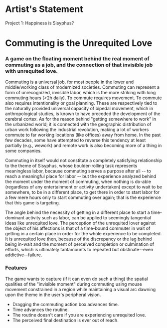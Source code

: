 # Artist's Statement

Project 1: Happiness is Sisyphus?

# Commuting is the Unrequited Love

### A game on the floating moment behind the real moment of commuting as a job, and the connection of that invisible job with unrequited love.

Commuting is a universal job, for most people in the lower and middle/working class of modernized societies. Commuting can represent a form of unrecognized, invisible labor, which is the more striking with long commuting hours (>2h daily). To commute requires movement. To commute also requires intentionality or goal planning. These are respectively tied to the naturally provided universal capacity of bipedal movement, which in anthropological studies, is known to have preceded the development of the cerebral cortex. As for the reason behind "getting somewhere to work" in the urbanized world; it is connected with the geographic distribution of urban work following the industrial revolution, making a lot of workers commute to far working locations (like offices) away from home. In the past few decades, some have attempted to reverse this tendency at least partially (e.g., wework) and remote work is also becoming more of a thing in some companies.

Commuting in itself would not constitute a completely satisfying relationship to the theme of Sisyphus, whose boulder-rolling task represents meaningless labor, because commuting serves a purpose after all -- to reach a meaningful place for labor -- but the experience analyzed behind the moment under the moment of commuting, when nothing is do-able (regardless of any entertainment or activity undertaken) except to wait to be somewhere, to be in a different place, to get there in order to start labor for a few mere hours only to start commuting over again; that is the experience that this game is targeting. 

The angle behind the necessity of getting in a different place to start a time-dominant activity such as labor, can be applied to seemingly tangential ideas like unrequited love. The perception of the unrequited lover against the object of his affections is that of a time-bound commuter in wait of getting in a certain place in order for the whole experience to be completed. It is unrequited love then, because of the discrepancy or the lag behind being in-wait and the moment of perceived completion or culmination of efforts, which is ultimately tantamounts to repeated but obstinate--even addictive--failure.

### Features

The game wants to capture (if it can even do such a thing) the spatial qualities of the "invisible moment" during commuting using mouse movement constrained in a region while maintaining a visual arc dawning upon the theme in the user's peripheral vision. 

- Dragging the commuting action box advances time.
- Time advances the routine.
- The routine doesn't care if you are experiencing unrequited love. 
- The perceived final destination is ever out of reach.
